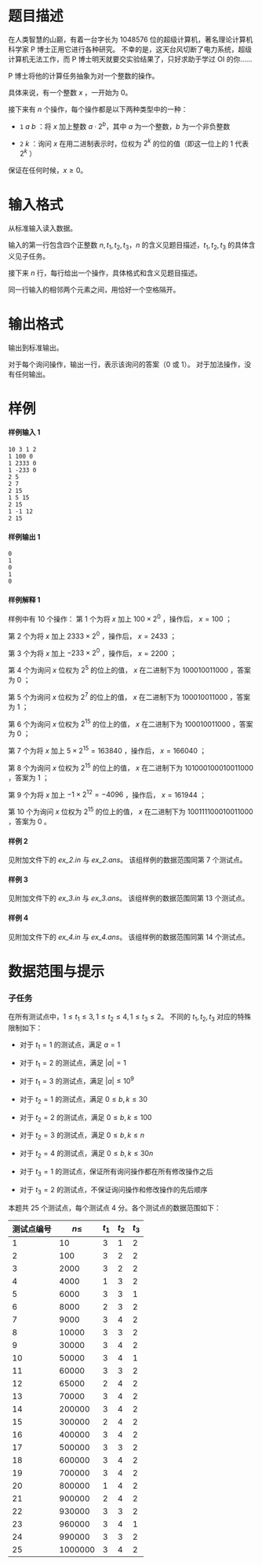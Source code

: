 
# 题目描述

在人类智慧的山巅，有着一台字长为 $1048576$ 位的超级计算机，著名理论计算机科学家 P 博士正用它进行各种研究。
不幸的是，这天台风切断了电力系统，超级计算机无法工作，而 P 博士明天就要交实验结果了，只好求助于学过 OI 的你……

P 博士将他的计算任务抽象为对一个整数的操作。

具体来说，有一个整数 $x$ ，一开始为 $0$。

接下来有 $n$ 个操作，每个操作都是以下两种类型中的一种：

* `1` $a$ $b$ ：将 $x$ 加上整数 $a \cdot 2 ^ b$，其中 $a$ 为一个整数，$b$ 为一个非负整数

* `2` $k$ ：询问 $x$ 在用二进制表示时，位权为 $2 ^ k$ 的位的值（即这一位上的 $1$ 代表 $2 ^ k$ ）

保证在任何时候，$x \ge 0$。




# 输入格式

从标准输入读入数据。

输入的第一行包含四个正整数 $n, t_1, t_2, t_3$，$n$ 的含义见题目描述，$t_1, t_2, t_3$ 的具体含义见子任务。

接下来 $n$ 行，每行给出一个操作，具体格式和含义见题目描述。

同一行输入的相邻两个元素之间，用恰好一个空格隔开。


# 输出格式

输出到标准输出。

对于每个询问操作，输出一行，表示该询问的答案（$0$ 或 $1$）。
对于加法操作，没有任何输出。


# 样例

#### 样例输入 1

```plain
10 3 1 2
1 100 0
1 2333 0
1 -233 0
2 5
2 7
2 15
1 5 15
2 15
1 -1 12
2 15
```



#### 样例输出 1

```plain
0
1
0
1
0

```


#### 样例解释 1
样例中有 $10$ 个操作：
第 $1$ 个为将 $x$ 加上 $100 \times 2^0$ ，操作后， $x= 100$ ；

第 $2$ 个为将 $x$ 加上 $2333 \times 2^0$ ，操作后， $x= 2433$ ；

第 $3$ 个为将 $x$ 加上 $-233 \times 2^0$ ，操作后， $x= 2200$ ；

第 $4$ 个为询问 $x$ 位权为 $2^5$ 的位上的值， $x$ 在二进制下为 $100010011000$ ，答案为 $0$ ；

第 $5$ 个为询问 $x$ 位权为 $2^7$ 的位上的值， $x$ 在二进制下为 $100010011000$ ，答案为 $1$ ；

第 $6$ 个为询问 $x$ 位权为 $2^{15}$ 的位上的值， $x$ 在二进制下为 $100010011000$ ，答案为 $0$ ；

第 $7$ 个为将 $x$ 加上 $5 \times 2^{15} = 163840$ ，操作后， $x= 166040$ ；

第 $8$ 个为询问 $x$ 位权为 $2^{15}$ 的位上的值， $x$ 在二进制下为 $101000100010011000$ ，答案为 $1$ ；

第 $9$ 个为将 $x$ 加上 $-1 \times 2^{12} = -4096$ ，操作后， $x= 161944$ ；

第 $10$ 个为询问 $x$ 位权为 $2^{15}$ 的位上的值， $x$ 在二进制下为 $100111100010011000$ ，答案为 $0$ 。

#### 样例 2

见附加文件下的 *ex_2.in* 与 *ex_2.ans*。
该组样例的数据范围同第 7 个测试点。

#### 样例 3

见附加文件下的 *ex_3.in* 与 *ex_3.ans*。
该组样例的数据范围同第 13 个测试点。

#### 样例 4

见附加文件下的 *ex_4.in* 与 *ex_4.ans*。
该组样例的数据范围同第 14 个测试点。


# 数据范围与提示

### 子任务

在所有测试点中，$1 \le t_1 \le 3, 1 \le t_2 \le 4, 1 \le t_3 \le 2$。
不同的 $t_1, t_2, t_3$ 对应的特殊限制如下：

* 对于 $t_1 = 1$ 的测试点，满足 $a = 1$

* 对于 $t_1 = 2$ 的测试点，满足 $|a| = 1$

* 对于 $t_1 = 3$ 的测试点，满足 $|a| \le 10 ^ 9$

* 对于 $t_2 = 1$ 的测试点，满足 $0 \le b,k \le 30$

* 对于 $t_2 = 2$ 的测试点，满足 $0 \le b,k \le 100$

* 对于 $t_2 = 3$ 的测试点，满足 $0 \le b,k \le n$

* 对于 $t_2 = 4$ 的测试点，满足 $0 \le b,k \le 30 n$

* 对于 $t_3 = 1$ 的测试点，保证所有询问操作都在所有修改操作之后

* 对于 $t_3 = 2$ 的测试点，不保证询问操作和修改操作的先后顺序

本题共 25 个测试点，每个测试点 4 分。各个测试点的数据范围如下：


  <!-- BEGIN: Migrated markdown table -->

| 测试点编号 | $n \le$ | $t_1$ | $t_2$ | $t_3$ |
|-|-|-|-|-|
| $1$ | $10$ | $3$ | $1$ | $2$ |
| $2$ | $100$ | $3$ | $2$ | $2$ |
| $3$ | $2000$ | $3$ | $2$ | $2$ |
| $4$ | $4000$ | $1$ | $3$ | $2$ |
| $5$ | $6000$ | $3$ | $3$ | $1$ |
| $6$ | $8000$ | $2$ | $3$ | $2$ |
| $7$ | $9000$ | $3$ | $4$ | $2$ |
| $8$ | $10000$ | $3$ | $3$ | $2$ |
| $9$ | $30000$ | $3$ | $4$ | $2$ |
| $10$ | $50000$ | $3$ | $4$ | $1$ |
| $11$ | $60000$ | $3$ | $3$ | $2$ |
| $12$ | $65000$ | $2$ | $4$ | $2$ |
| $13$ | $70000$ | $3$ | $4$ | $2$ |
| $14$ | $200000$ | $3$ | $4$ | $2$ |
| $15$ | $300000$ | $2$ | $4$ | $2$ |
| $16$ | $400000$ | $3$ | $4$ | $2$ |
| $17$ | $500000$ | $3$ | $3$ | $2$ |
| $18$ | $600000$ | $3$ | $4$ | $2$ |
| $19$ | $700000$ | $3$ | $4$ | $2$ |
| $20$ | $800000$ | $1$ | $4$ | $2$ |
| $21$ | $900000$ | $2$ | $4$ | $2$ |
| $22$ | $930000$ | $3$ | $3$ | $2$ |
| $23$ | $960000$ | $3$ | $4$ | $1$ |
| $24$ | $990000$ | $3$ | $3$ | $2$ |
| $25$ | $1000000$ | $3$ | $4$ | $2$ |

<!-- Migrated from original HTML table:
<table class="ui celled center aligned table">  <thead>  <tr>  <th rowspan="1"> 测试点编号 </th>  <th rowspan="1"> $n \le$ </th> 
 <th rowspan="1"> $t_1$ </th>  <th rowspan="1"> $t_2$ </th>  <th rowspan="1"> $t_3$ </th>  </tr>  </thead>  <tbody>  <tr>  <td rowspan="1"> $1$ </td>  <td rowspan="1"> $10$ </td>  <td rowspan="3"> $3$ </td>  <td rowspan="1"> $1$ </td>  <td rowspan="4"> $2$ </td>  </tr>  <tr>  <td rowspan="1"> $2$ </td>  <td rowspan="1"> $100$ </td>  <td rowspan="2"> $2$ </td>  </tr>  <tr>  <td rowspan="1"> $3$ </td>  <td rowspan="1"> $2000$ </td>  </tr>  <tr>  <td rowspan="1"> $4$ </td>  <td rowspan="1"> $4000$ </td>  <td rowspan="1"> $1$ </td>  <td rowspan="3"> $3$ </td>  </tr>  <tr>  <td rowspan="1"> $5$ </td>  <td rowspan="1"> $6000$ </td>  <td rowspan="1"> $3$ </td>  <td rowspan="1"> $1$ </td>  </tr>  <tr>  <td rowspan="1"> $6$ </td>  <td rowspan="1"> $8000$ </td>  <td rowspan="1"> $2$ </td>  <td rowspan="4"> $2$ </td>  </tr>  <tr>  <td rowspan="1"> $7$ </td>  <td rowspan="1"> $9000$ </td>  <td rowspan="5"> $3$ </td>  <td rowspan="1"> $4$ </td>  </tr>  <tr>  <td rowspan="1"> $8$ </td>  <td rowspan="1"> $10000$ </td>  <td rowspan="1"> $3$ </td>  </tr>  <tr>  <td rowspan="1"> $9$ </td>  <td rowspan="1"> $30000$ </td>  <td rowspan="2"> $4$ </td>  </tr>  <tr>  <td rowspan="1"> $10$ </td>  <td rowspan="1"> $50000$ </td>  <td rowspan="1"> $1$ </td>  </tr>  <tr>  <td rowspan="1"> $11$ </td>  <td rowspan="1"> $60000$ </td>  <td rowspan="1"> $3$ </td>  <td rowspan="12"> $2$ </td>  </tr>  <tr>  <td rowspan="1"> $12$ </td>  <td rowspan="1"> $65000$ </td>  <td rowspan="1"> $2$ </td>  <td rowspan="5"> $4$ </td>  </tr>  <tr>  <td rowspan="1"> $13$ </td>  <td rowspan="1"> $70000$ </td>  <td rowspan="2"> $3$ </td>  </tr>  <tr>  <td rowspan="1"> $14$ </td>  <td rowspan="1"> $200000$ </td>  </tr>  <tr>  <td rowspan="1"> $15$ </td>  <td rowspan="1"> $300000$ </td>  <td rowspan="1"> $2$ </td>  </tr>  <tr>  <td rowspan="1"> $16$ </td>  <td rowspan="1"> $400000$ </td>  <td rowspan="4"> $3$ </td>  </tr>  <tr>  <td rowspan="1"> $17$ </td>  <td rowspan="1"> $500000$ </td>  <td rowspan="1"> $3$ </td>  </tr>  <tr>  <td rowspan="1"> $18$ </td>  <td rowspan="1"> $600000$ </td>  <td rowspan="4"> $4$ </td>  </tr>  <tr>  <td rowspan="1"> $19$ </td>  <td rowspan="1"> $700000$ </td>  </tr>  <tr>  <td rowspan="1"> $20$ </td>  <td rowspan="1"> $800000$ </td>  <td rowspan="1"> $1$ </td>  </tr>  <tr>  <td rowspan="1"> $21$ </td>  <td rowspan="1"> $900000$ </td>  <td rowspan="1"> $2$ </td>  </tr>  <tr>  <td rowspan="1"> $22$ </td>  <td rowspan="1"> $930000$ </td>  <td rowspan="4"> $3$ </td>  <td rowspan="1"> $3$ </td>  </tr>  <tr>  <td rowspan="1"> $23$ </td>  <td rowspan="1"> $960000$ </td>  <td rowspan="1"> $4$ </td>  <td rowspan="1"> $1$ </td>  </tr>  <tr>  <td rowspan="1"> $24$ </td>  <td rowspan="1"> $990000$ </td>  <td rowspan="1"> $3$ </td>  <td rowspan="2"> $2$ </td>  </tr>  <tr>  <td rowspan="1"> $25$ </td>  <td rowspan="1"> $1000000$ </td>  <td rowspan="1"> $4$ </td>  </tr>  </tbody>  </table>
-->

<!-- END: Migrated markdown table --> 

